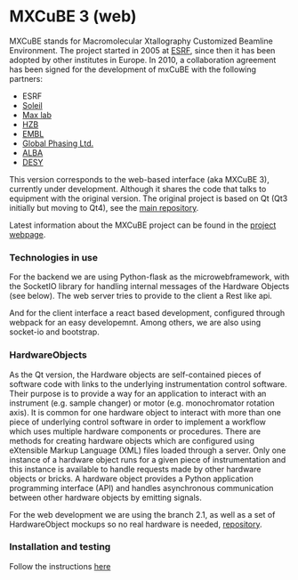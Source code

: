 # MXCuBE 3 (web)

MXCuBE stands for Macromolecular Xtallography Customized Beamline Environment.
The project started in 2005 at [ESRF](http://www.esrf.eu), since then it has
been adopted by other institutes in Europe. In 2010, a collaboration
agreement has been signed for the development of mxCuBE with the following
partners:

* ESRF
* [Soleil](http://www.synchrotron-soleil.fr/)
* [Max lab](https://www.maxlab.lu.se/)
* [HZB](http://www.helmholtz-berlin.de/)
* [EMBL](http://www.embl.org/)
* [Global Phasing Ltd.](http://www.globalphasing.com/)
* [ALBA](https://www.cells.es/en)
* [DESY](https://www.desy.de)

This version corresponds to the web-based interface (aka MXCuBE 3), currently under development. Although it shares the code that talks to equipment with the original version. The original project is based on Qt (Qt3 initially but moving to Qt4), see the [main repository](https://github.com/mxcube/mxcube). 

Latest information about the MXCuBE project can be found in the
[project webpage](http://mxcube.github.io/mxcube/).

### Technologies in use

For the backend we are using Python-flask as the microwebframework, with the SocketIO library for handling internal messages of the Hardware Objects (see below). 
The web server tries to provide to the client a Rest like api.

And for the client interface a react based development, configured through webpack for an easy developemnt. Among others, we are also using socket-io and  bootstrap.

### HardwareObjects

As the Qt version, the Hardware objects are self-contained pieces of software code with links to the underlying instrumentation control software. Their purpose is to provide a way for an application to interact with an instrument (e.g. sample changer) or motor (e.g. monochromator rotation axis). It is common for one hardware object to interact with more than one piece of underlying control software in order to implement a workflow which uses multiple hardware components or procedures. There are methods for creating hardware objects which are configured using eXtensible Markup Language (XML) files loaded through a server. Only one instance of a hardware object runs for a given piece of instrumentation and this instance is available to handle requests made by other hardware objects or bricks. A hardware object provides a Python application programming interface (API) and handles asynchronous communication between other hardware objects by emitting signals.

For the web development we are using the branch 2.1, as well as a set of HardwareObject mockups so no real hardware is needed, [repository](https://github.com/mxcube/HardwareObjects).

### Installation and testing

Follow the instructions [here](https://github.com/mxcube/mxcube3/wiki)



